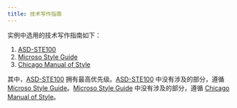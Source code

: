 ```yaml
---
title: 技术写作指南
---
```


实例中选用的技术写作指南如下：

1. [ASD-STE100][]
2. [Microso Style Guide][]
3. [Chicago Manual of Style][]

其中，[ASD-STE100][] 拥有最高优先级。[ASD-STE100][] 中没有涉及的部分，遵循 [Microso Style Guide][]。[Microso Style Guide][] 中没有涉及的部分，遵循 [Chicago Manual of Style][]。



[ASD-STE100]: http://www.asd-ste100.org/request.html

[Microso Style Guide]: https://docs.microsoft.com/zh-cn/style-guide/welcome/

[Chicago Manual of Style]: https://www.chicagomanualofstyle.org/home.html